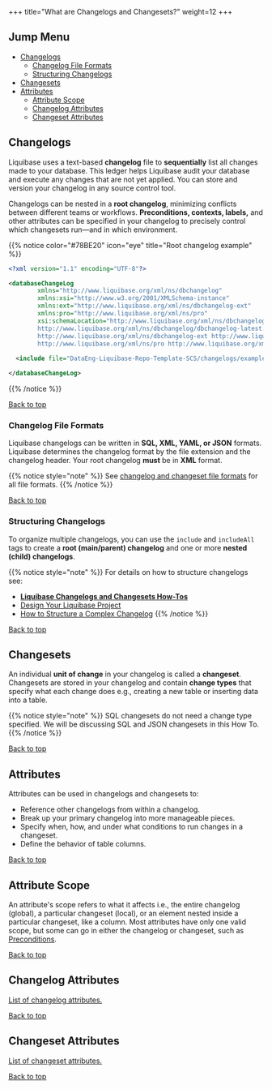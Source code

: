 +++
title="What are Changelogs and Changesets?"
weight=12
+++

## Jump Menu
- [Changelogs](#changelogs)
  - [Changelog File Formats](#changelog-file-formats)
  - [Structuring Changelogs](#structuring-changelogs)
- [Changesets](#changesets)
- [Attributes](#attributes)
  - [Attribute Scope](#attribute-scope)
  - [Changelog Attributes](#changelog-attributes)
  - [Changeset Attributes](#changeset-attributes)


## Changelogs

Liquibase uses a text-based **changelog** file to **sequentially** list all changes made to your database. This ledger helps Liquibase audit your database and execute any changes that are not yet applied. You can store and version your changelog in any source control tool.

Changelogs can be nested in a **root changelog**, minimizing conflicts between different teams or workflows. **Preconditions, contexts, labels,** and other attributes can be specified in your changelog to precisely control which changesets run—and in which environment.

{{% notice color="#78BE20" icon="eye" title="Root changelog example" %}}
```xml
<?xml version="1.1" encoding="UTF-8"?>

<databaseChangeLog
        xmlns="http://www.liquibase.org/xml/ns/dbchangelog"
        xmlns:xsi="http://www.w3.org/2001/XMLSchema-instance"
        xmlns:ext="http://www.liquibase.org/xml/ns/dbchangelog-ext"
        xmlns:pro="http://www.liquibase.org/xml/ns/pro"
        xsi:schemaLocation="http://www.liquibase.org/xml/ns/dbchangelog
        http://www.liquibase.org/xml/ns/dbchangelog/dbchangelog-latest.xsd
        http://www.liquibase.org/xml/ns/dbchangelog-ext http://www.liquibase.org/xml/ns/dbchangelog/dbchangelog-ext.xsd
        http://www.liquibase.org/xml/ns/pro http://www.liquibase.org/xml/ns/pro/liquibase-pro-latest.xsd">
  
  <include file="DataEng-Liquibase-Repo-Template-SCS/changelogs/example_changelog.xml" contextFilter="DEV and UAT or STG"/>

</databaseChangeLog>
```
{{% /notice %}}

[Back to top](#jump-menu)


### Changelog File Formats

Liquibase changelogs can be written in **SQL, XML, YAML, or JSON** formats. Liquibase determines the changelog format by the file extension and the changelog header. Your root changelog **must** be in **XML** format. 

{{% notice style="note" %}}
See [changelog and changeset file formats](https://docs.liquibase.com/concepts/changelogs/home.html#:~:text=Liquibase%20Project.-,File%20formats,-Your%20changelogs) for all file formats.
{{% /notice %}}

[Back to top](#jump-menu)


### Structuring Changelogs

To organize multiple changelogs, you can use the `include` and `includeAll` tags to create a **root (main/parent) changelog** and one or more **nested (child) changelogs**.

{{% notice style="note" %}}
For details on how to structure changelogs see:
- [**Liquibase Changelogs and Changesets How-Tos**](../how-tos/lqb_22_ht_chglgs_chgesets.html)
- [Design Your Liquibase Project](https://docs.liquibase.com/start/design-liquibase-project.html#:~:text=Choose%20a%20schema%20design%20pattern)
- [How to Structure a Complex Changelog](https://support.liquibase.com/knowledge/how-to-structure-a-complex-changelog-draft)
{{% /notice %}}

[Back to top](#jump-menu)


## Changesets

An individual **unit of change** in your changelog is called a **changeset**. Changesets are stored in your changelog and contain **change types** that specify what each change does e.g., creating a new table or inserting data into a table.

{{% notice style="note" %}}
SQL changesets do not need a change type specified.
We will be discussing SQL and JSON changesets in this How To.
{{% /notice %}}

[Back to top](#jump-menu)

## Attributes

Attributes can be used in changelogs and changesets to:

- Reference other changelogs from within a changelog.
- Break up your primary changelog into more manageable pieces.
- Specify when, how, and under what conditions to run changes in a changeset.
- Define the behavior of table columns.

[Back to top](#jump-menu)


## Attribute Scope

An attribute's scope refers to what it affects i.e., the entire changelog (global), a particular changeset (local), or an element nested inside a particular changeset, like a column. Most attributes have only one valid scope, but some can go in either the changelog or changeset, such as [Preconditions][preconditions].

[Back to top](#jump-menu)


## Changelog Attributes

[List of changelog attributes.][list_chglog_attr]

[Back to top](#jump-menu)


## Changeset Attributes

[List of changeset attributes.][list_chgset_attr]

[Back to top](#jump-menu)


 <!-- Reference Links -->
[chglog_formats]: https://docs.liquibase.com/concepts/changelogs/home.html#:~:text=Liquibase%20Project.-,File%20formats,-Your%20changelogs

[design_liquibase_project]: https://docs.liquibase.com/start/design-liquibase-project.html#:~:text=Choose%20a%20schema%20design%20pattern 

[structure_changelog]: https://support.liquibase.com/knowledge/how-to-structure-a-complex-changelog-draft

[preconditions]: https://docs.liquibase.com/concepts/changelogs/preconditions.html

[list_chglog_attr]: https://docs.liquibase.com/concepts/changelogs/attributes/home.html

[list_chgset_attr]: https://docs.liquibase.com/concepts/changelogs/changeset.html#:~:text=as%20inserting%20data.-,Attributes,-You%20can%20apply